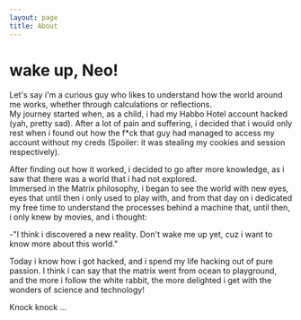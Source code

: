 ```yaml
---
layout: page
title: About
---
```


# wake up, Neo!

Let's say i'm a curious guy who likes to understand how the world around me works, whether through calculations or reflections.  
My journey started when, as a child, i had my Habbo Hotel account hacked (yah, pretty sad). After a lot of pain and suffering, i decided that i would only rest when i found out how the f*ck that guy had managed to access my account without my creds (Spoiler: it was stealing my cookies and session respectively).

After finding out how it worked, i decided to go after more knowledge, as i saw that there was a world that i had not explored.  
Immersed in the Matrix philosophy, i began to see the world with new eyes, eyes that until then i only used to play with, and from that day on i dedicated my free time to understand the processes behind a machine that, until then, i only knew by movies, and i thought:  

-"I think i discovered a new reality. Don't wake me up yet, cuz i want to know more about this world."  

Today i know how i got hacked, and i spend my life hacking out of pure passion. I think i can say that the matrix went from ocean to playground, and the more i follow the white rabbit, the more delighted i get with the wonders of science and technology!  

Knock knock ...
